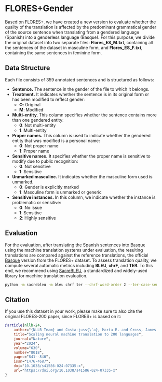 # FLORES+Gender
Based on [FLORES+](https://huggingface.co/datasets/openlanguagedata/flores_plus/viewer/spa_Latn/devtest), we have created a new version to evaluate whether the quality of the translation is affected by the predominant grammatical gender of the source sentence when translating from a gendered language (Spanish) into a genderless language (Basque). For this purpose, we divide the original dataset into two separate files: **Flores_ES_M.txt**, containing all the sentences of the dataset in masculine form, and **Flores_ES_F.txt**, containing the same sentences in feminine form. 

## Data Structure
Each file consists of 359 annotated sentences and is structured as follows:

* **Sentence.** The sentence in the gender of the file to which it belongs.
* **Treatment.** It indicates whether the sentence is in its original form or has been modified to reflect gender:
  - **O**: Original
  - **M**: Modified
* **Multi-entity.** This column specifies whether the sentence contains more than one gendered entity:
  - **0**: Not multi-entity
  - **1**: Multi-entity
* **Proper names.** This column is used to indicate whether the gendered entity that was modified is a personal name:
  - **0**: Not proper name
  - **1**: Proper name
* **Sensitive names.** It specifies whether the proper name is sensitive to modify due to public recognition:
  - **0**: Not sensitive
  - **1**: Sensitive
* **Unmarked masculine.** It indicates whether the masculine form used is unmarked.
  - **0**: Gender is explicitly marked
  - **1**: Masculine form is unmarked or generic
* **Sensitive instances.** In this column, we indicate whether the instance is problematic or sensitive:
  - **0**: No issue
  - **1**: Sensitive
  - **2**: Highly sensitive
 
## Evaluation

For the evaluation, after translating the Spanish sentences into Basque using the machine translation systems under evaluation, the resulting translations are compared against the reference translations, the official [Basque](https://huggingface.co/datasets/openlanguagedata/flores_plus/viewer/eus_Latn/devtest) version from the FLORES+ dataset. To assess translation quality, we compute several automatic metrics including **BLEU**, **chrF**, and **TER**. To this end, we recommend using [SacreBLEU](https://github.com/mjpost/sacrebleu), a standardized and widely-used library for machine translation evaluation. 


```bash
python -m sacrebleu -m bleu chrf ter --chrf-word-order 2 --ter-case-sensitive --ter-normalized --score-only {REFERENCE} < {TRANSLATION}
```


## Citation

If you use this dataset in your work, please make sure to also cite the original FLORES-200 paper, since FLORES+ is based on it:

```bibtex
@article{nllb-24,
    author="{NLLB Team} and Costa-juss{\`a}, Marta R. and Cross, James and {\c{C}}elebi, Onur and Elbayad, Maha and Heafield, Kenneth and Heffernan, Kevin and Kalbassi, Elahe and Lam, Janice and Licht, Daniel and Maillard, Jean and Sun, Anna and Wang, Skyler and Wenzek, Guillaume and Youngblood, Al and Akula, Bapi and Barrault, Loic and Gonzalez, Gabriel Mejia and Hansanti, Prangthip and Hoffman, John and Jarrett, Semarley and Sadagopan, Kaushik Ram and Rowe, Dirk and Spruit, Shannon and Tran, Chau and Andrews, Pierre and Ayan, Necip Fazil and Bhosale, Shruti and Edunov, Sergey and Fan, Angela and Gao, Cynthia and Goswami, Vedanuj and Guzm{\'a}n, Francisco and Koehn, Philipp and Mourachko, Alexandre and Ropers, Christophe and Saleem, Safiyyah and Schwenk, Holger and Wang, Jeff",
    title="Scaling neural machine translation to 200 languages",
    journal="Nature",
    year="2024",
    volume="630",
    number="8018",
    pages="841--846",
    issn="1476-4687",
    doi="10.1038/s41586-024-07335-x",
    url="https://doi.org/10.1038/s41586-024-07335-x"
}
